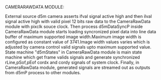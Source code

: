 CAMERARAWDATA MODULE:

External source d5m camera asserts ifval signal active high and then ilval signal active high with valid pixel 12 bits raw data to the CameraRawData module with pixclk souce clock. Then process d5mDataSyncP inside CameraRawData module starts loading syncronized pixel data into line data buffer of maximum supported image width.Maximum image width is configured as constant value of 3741.Image width values varies which is adjusted by camera control valid signals upto maximum supported value. 
State machine "d5mStates" in CameraRawData module is main state machine which get frame valids signals and generate synchronized rLine,pSof,pEof cordx and cordy signals of system clock.
Finally, in CameraRawData module, generated signals are streamed out as outputs from d5mP process to other modules.
